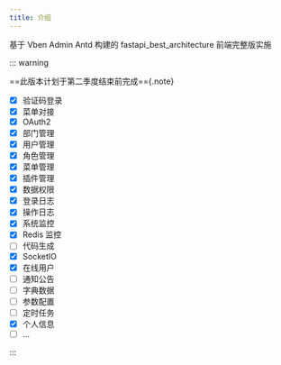 ```yaml
---
title: 介绍
---
```


基于 Vben Admin Antd 构建的 fastapi_best_architecture 前端完整版实施

::: warning

==此版本计划于第二季度结束前完成=={.note}

- [x] 验证码登录
- [x] 菜单对接
- [x] OAuth2
- [x] 部门管理
- [x] 用户管理
- [x] 角色管理
- [x] 菜单管理
- [x] 插件管理
- [x] 数据权限
- [x] 登录日志
- [x] 操作日志
- [x] 系统监控
- [x] Redis 监控
- [ ] 代码生成
- [x] SocketIO
- [x] 在线用户
- [ ] 通知公告
- [ ] 字典数据
- [ ] 参数配置
- [ ] 定时任务
- [x] 个人信息
- [ ] ...

:::
